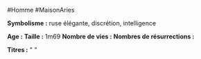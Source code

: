 #Homme #MaisonAries

**Symbolisme :** ruse élégante, discrétion, intelligence

**Age :**
**Taille :** 1m69
**Nombre de vies :**
**Nombres de résurrections :**

**Titres :** 
"
"

